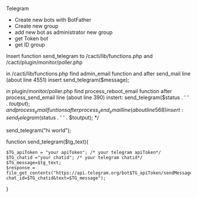 Telegram
- Create new bots with BotFather
- Create new group
- add new bot as administrator new group
- get Token bot
- get ID group

Insert function send_telegram to /cacti/lib/functions.php and /cacti/plugin/monitor/poller.php

 in /cacti/lib/functions.php find admin_email function and after send_mail line (about line 4551) insert send_telegram($message);

 in plugin/monitor/poller.php find process_reboot_email function after process_send_email line (about line 390) instert: send_telegram($status . ' ' . $toutput);
 and process_email funtions after process_send_email line (about line 568) insert: send_telegram($status . ' ' . $toutput); */


send_telegram("hi world");

function send_telegram($tg_text){
	
	$TG_apiToken = "your apiToken"; /* your telegram apiToken*/
	$TG_chatid ="your chatid"; /* your telegram chatid*/
	$TG_message=$tg_text; 
	$response = file_get_contents("https://api.telegram.org/bot$TG_apiToken/sendMessage?chat_id=$TG_chatid&text=$TG_message");
}    
